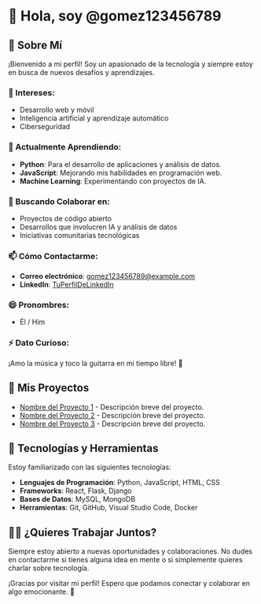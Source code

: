 # 👋 Hola, soy @gomez123456789

## 🌟 Sobre Mí
¡Bienvenido a mi perfil! Soy un apasionado de la tecnología y siempre estoy en busca de nuevos desafíos y aprendizajes.

### 👀 Intereses:
- Desarrollo web y móvil
- Inteligencia artificial y aprendizaje automático
- Ciberseguridad

### 🌱 Actualmente Aprendiendo:
- **Python**: Para el desarrollo de aplicaciones y análisis de datos.
- **JavaScript**: Mejorando mis habilidades en programación web.
- **Machine Learning**: Experimentando con proyectos de IA.

### 💞️ Buscando Colaborar en:
- Proyectos de código abierto
- Desarrollos que involucren IA y análisis de datos
- Iniciativas comunitarias tecnológicas

### 📫 Cómo Contactarme:
- **Correo electrónico**: gomez123456789@example.com
- **LinkedIn**: [TuPerfilDeLinkedIn](https://www.linkedin.com/in/tuperfil)

### 😄 Pronombres:
- Él / Him

### ⚡ Dato Curioso:
¡Amo la música y toco la guitarra en mi tiempo libre! 🎸

## 🚀 Mis Proyectos
- [Nombre del Proyecto 1](URL) - Descripción breve del proyecto.
- [Nombre del Proyecto 2](URL) - Descripción breve del proyecto.
- [Nombre del Proyecto 3](URL) - Descripción breve del proyecto.

## 🔧 Tecnologías y Herramientas
Estoy familiarizado con las siguientes tecnologías:
- **Lenguajes de Programación**: Python, JavaScript, HTML, CSS
- **Frameworks**: React, Flask, Django
- **Bases de Datos**: MySQL, MongoDB
- **Herramientas**: Git, GitHub, Visual Studio Code, Docker

## 👨‍💻 ¿Quieres Trabajar Juntos?
Siempre estoy abierto a nuevas oportunidades y colaboraciones. No dudes en contactarme si tienes alguna idea en mente o si simplemente quieres charlar sobre tecnología.

¡Gracias por visitar mi perfil! Espero que podamos conectar y colaborar en algo emocionante. 🚀
